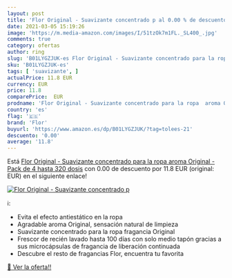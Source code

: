 ```yaml
---
layout: post
title: 'Flor Original - Suavizante concentrado p al 0.00 % de descuento'
date: 2021-03-05 15:19:26
image: 'https://m.media-amazon.com/images/I/51tzOk7m1FL._SL400_.jpg'
comments: true
category: ofertas
author: ring
slug: 'B01LYGZJUK-es Flor Original - Suavizante concentrado para la ropa aroma...'
sku: 'B01LYGZJUK-es'
tags: [ 'suavizante', ]
actualPrice: 11.8 EUR
currency: EUR
price: 11.8
comparePrice:  EUR
prodname: 'Flor Original - Suavizante concentrado para la ropa  aroma Original - Pack de 4  hasta 320 dosis'
country: 'es'
flag: '🇪🇸'
brand: 'Flor'
buyurl: 'https://www.amazon.es/dp/B01LYGZJUK/?tag=tolees-21'
descuento: '0.00'
average: '11.8'
---
```


Está [Flor Original - Suavizante concentrado para la ropa  aroma Original - Pack de 4  hasta 320 dosis](https://www.amazon.es/dp/B01LYGZJUK/?tag=tolees-21) con 0.00 de descuento por 11.8 EUR (original:  EUR) en el siguiente enlace!

[![Flor Original - Suavizante concentrado p](https://m.media-amazon.com/images/I/51tzOk7m1FL._SL400_.jpg)](https://www.amazon.es/dp/B01LYGZJUK/?tag=tolees-21)

ℹ️:

- Evita el efecto antiestático en la ropa
- Agradable aroma Original, sensación natural de limpieza
- Suavizante concentrado para la ropa fragancia Original
- Frescor de recién lavado hasta 100 días con solo medio tapón gracias a sus microcápsulas de fragancia de liberación continuada
- Descubre el resto de fragancias Flor, encuentra tu favorita

[🛒 Ver la oferta!!](https://www.amazon.es/dp/B01LYGZJUK/?tag=tolees-21)
